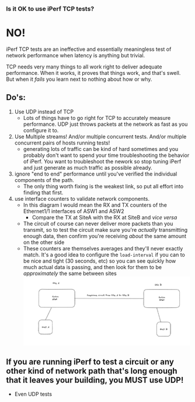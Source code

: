 ### Is it OK to use iPerf TCP tests?   
# NO!

iPerf TCP tests are an ineffective and essentially meaningless test of network performance when latency is anything but trivial.  

TCP needs very many things to all work right to deliver adequate performance.  When it works, it proves that things work, and that's swell.  But when it *fails* you learn next to nothing about how or why.  

## Do's:
1. Use UDP instead of TCP  
    * Lots of things have to go right for TCP to accurately measure performance.   UDP just throws packets at the network as fast as you configure it to.  
2. Use Multiple streams!  And/or multiple concurrent tests.  And/or multiple concurrent pairs of hosts running tests!  
    * generating lots of traffic can be kind of hard sometimes and you probably don't want to spend your time troubleshooting the behavior of iPerf.   You want to troubleshoot the nework so stop tuning iPerf and just generate as much traffic as possible already.
3. ignore "end to end" performance until you've verified the individual components of the path.  
    * The only thing worth fixing is the weakest link, so put all effort into finding that first.
4. use interface counters to validate network components.  
    * In this diagram I would mean the RX and TX counters of the Ethernet1/1 interfaces of ASW1 and ASW2
        * Compare the TX at SiteA with the RX at SiteB and *vice versa* 
    * The circuit of course can never deliver more packets than you transmit, so to test the circuit make sure you're *actually* transmitting enough data, then confirm you're receiving *about* the same amount on the other side
    * These counters are themselves averages and they'll never exactly match.  It's a good idea to configure the `load-interval` if you can to be nice and tight (30 seconds, etc) so you can see quickly how much actual data is passing, and then look for them to be *approximately* the same between sites ![here](/docs/assets/images/base_setup.png)

## If you are running iPerf to test a circuit or any other kind of network path that's long enough that it leaves your building, you MUST use UDP!

* Even UDP tests 